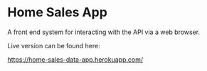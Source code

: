 Home Sales App
==============

A front end system for interacting with the API via a web browser.

Live version can be found here:

https://home-sales-data-app.herokuapp.com/
